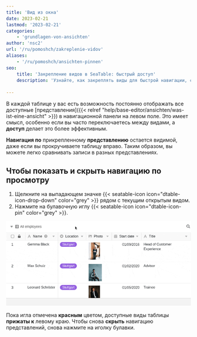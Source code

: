 ```yaml
---
title: 'Вид из окна'
date: 2023-02-21
lastmod: '2023-02-21'
categories:
    - 'grundlagen-von-ansichten'
author: 'nsc2'
url: '/ru/pomoshch/zakreplenie-vidov'
aliases:
    - '/ru/pomoshch/ansichten-pinnen'
seo:
    title: 'Закрепление видов в SeaTable: быстрый доступ'
    description: 'Узнайте, как закреплять виды для быстрой навигации, сравнения и работы на немецком, английском, испанском, французском, португальском, русском языках.'

---
```


В каждой таблице у вас есть возможность постоянно отображать все доступные [представления]({{< relref "help/base-editor/ansichten/was-ist-eine-ansicht" >}}) в навигационной панели на левом поле. Это имеет смысл, особенно если вы часто переключаетесь между видами, а **доступ** делает это более эффективным.

**Навигация по** прикрепленному **представлению** остается видимой, даже если вы прокручиваете таблицу вправо. Таким образом, вы можете легко сравнивать записи в разных представлениях.

## Чтобы показать и скрыть навигацию по просмотру

1. Щелкните на выпадающем значке {{< seatable-icon icon="dtable-icon-drop-down" color="grey" >}} рядом с текущим открытым видом.
2. Нажмите на булавочную иглу {{< seatable-icon icon="dtable-icon-pin" color="grey" >}}.

![Закрепление различных представлений таблицы](images/pin-views-of-a-table.gif)

Пока игла отмечена **красным** цветом, доступные виды таблицы **прижаты к** левому краю. Чтобы снова **скрыть** навигацию представлений, снова нажмите на иголку булавки.
